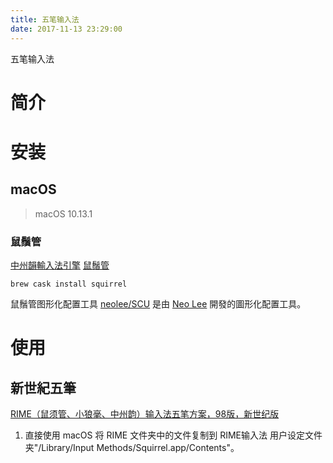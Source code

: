 ```yaml
---
title: 五笔输入法
date: 2017-11-13 23:29:00
---
```

五笔输入法

# 简介
# 安装
## macOS
>macOS 10.13.1

### 鼠鬚管
[中州韻輸入法引擎](http://rime.im/)
[鼠鬚管](https://github.com/rime/squirrel)

```
brew cask install squirrel
```

鼠鬚管图形化配置工具
[neolee/SCU](https://github.com/neolee/SCU) 是由 [Neo Lee](https://github.com/neolee) 開發的圖形化配置工具。

# 使用
## 新世紀五筆
[RIME（鼠须管、小狼毫、中州韵）输入法五笔方案，98版，新世纪版](https://github.com/lswqzhang/RIME-wubi)

1. 直接使用
macOS 将 RIME 文件夹中的文件复制到 RIME输入法 用户设定文件夹"/Library/Input Methods/Squirrel.app/Contents"。